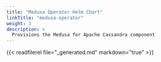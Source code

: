 ```yaml
---
title: "Medusa Operator Helm Chart"
linkTitle: "medusa-operator"
weight: 3
description: >
  Provisions the Medusa for Apache Cassandra component
---
```


{{< readfilerel file="_generated.md" markdown="true" >}}
